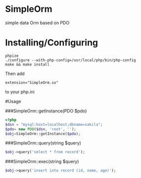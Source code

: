SimpleOrm
=========

simple data Orm based on PDO

# Installing/Configuring
```
phpize
./configure --with-php-config=/usr/local/php/bin/php-config
make && make install
```
Then add
```
extension="SimpleOrm.so"
```
to your php.ini

#Usage

###SimpleOrm::getInstance(PDO $pdo)
```php
<?php
$dsn = "mysql:host=localhost;dbname=sakila";
$pdo= new PDO($dsn, 'root', '');
$obj=SimpleOrm::getInstance($pdo);
```
###SimpleOrm::query(string $query)
```php
$obj->query('select * from record');
```

###SimpleOrm::exec(string $query)
```php
$obj->query('insert into record (id, name, age)');
```
